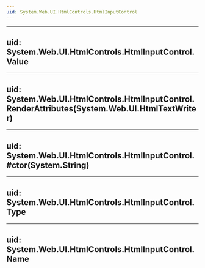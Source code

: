 ```yaml
---
uid: System.Web.UI.HtmlControls.HtmlInputControl
---
```


---
uid: System.Web.UI.HtmlControls.HtmlInputControl.Value
---

---
uid: System.Web.UI.HtmlControls.HtmlInputControl.RenderAttributes(System.Web.UI.HtmlTextWriter)
---

---
uid: System.Web.UI.HtmlControls.HtmlInputControl.#ctor(System.String)
---

---
uid: System.Web.UI.HtmlControls.HtmlInputControl.Type
---

---
uid: System.Web.UI.HtmlControls.HtmlInputControl.Name
---
